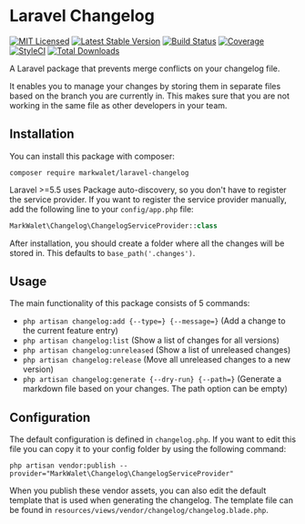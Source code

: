 # Laravel Changelog

[![MIT Licensed](https://img.shields.io/badge/license-MIT-brightgreen.svg?style=flat-square)](LICENSE.md)
[![Latest Stable Version](https://poser.pugx.org/markwalet/laravel-changelog/v/stable)](https://packagist.org/packages/markwalet/laravel-changelog)
[![Build Status](https://travis-ci.com/markwalet/laravel-changelog.svg?branch=master)](https://travis-ci.com/markwalet/laravel-changelog)
[![Coverage](https://codecov.io/gh/markwalet/laravel-changelog/branch/master/graph/badge.svg)](https://codecov.io/gh/markwalet/laravel-changelog)
[![StyleCI](https://github.styleci.io/repos/202197691/shield?branch=master)](https://github.styleci.io/repos/202197691)
[![Total Downloads](https://poser.pugx.org/markwalet/laravel-changelog/downloads)](https://packagist.org/packages/markwalet/laravel-changelog)

A Laravel package that prevents merge conflicts on your changelog file.

It enables you to manage your changes by storing them in separate files based on the branch you are currently in. This makes sure that you are not working in the same file as other developers in your team.

## Installation
You can install this package with composer:

```shell
composer require markwalet/laravel-changelog
```

Laravel >=5.5 uses Package auto-discovery, so you don't have to register the service provider. If you want to register the service provider manually, add the following line to your `config/app.php` file:

```php
MarkWalet\Changelog\ChangelogServiceProvider::class
```

After installation, you should create a folder where all the changes will be stored in. This defaults to `base_path('.changes')`.

## Usage

The main functionality of this package consists of 5 commands:

- `php artisan changelog:add {--type=} {--message=}` (Add a change to the current feature entry)
- `php artisan changelog:list` (Show a list of changes for all versions)
- `php artisan changelog:unreleased` (Show a list of unreleased changes)
- `php artisan changelog:release` (Move all unreleased changes to a new version)
- `php artisan changelog:generate {--dry-run} {--path=}` (Generate a markdown file based on your changes. The path option can be empty)

## Configuration

The default configuration is defined in `changelog.php`. If you want to edit this file you can copy it to your config folder by using the following command:
```shell
php artisan vendor:publish --provider="MarkWalet\Changelog\ChangelogServiceProvider"
```

When you publish these vendor assets, you can also edit the default template that is used when generating the changelog. The template file can be found in `resources/views/vendor/changelog/changelog.blade.php`.
